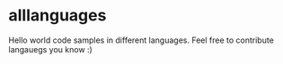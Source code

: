 # alllanguages

Hello world code samples in different languages. Feel free to contribute langauegs you know :)
